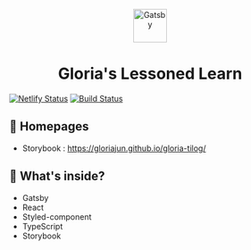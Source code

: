 <p align="center">
  <a href="https://www.gatsbyjs.org">
    <img alt="Gatsby" src="https://www.gatsbyjs.org/monogram.svg" width="60" />
  </a>
</p>
<h1 align="center">
  Gloria's Lessoned Learn
</h1>

[![Netlify Status](https://api.netlify.com/api/v1/badges/c09ffbed-6152-47a7-9ae0-63f68bb0cd6d/deploy-status)](https://app.netlify.com/sites/gloriajun/deploys)
[![Build Status](https://travis-ci.org/gloriaJun/gloria-tilog.svg?branch=master)](https://travis-ci.org/gloriaJun/gloria-tilog)

## 🚀 Homepages

- Storybook : https://gloriajun.github.io/gloria-tilog/

## 🧐 What's inside?

- Gatsby
- React
- Styled-component
- TypeScript
- Storybook